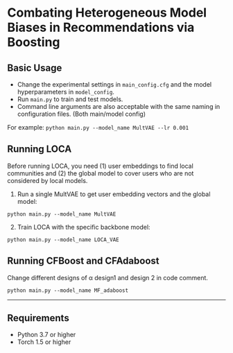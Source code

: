 # Combating Heterogeneous Model Biases in Recommendations via Boosting

## Basic Usage
- Change the experimental settings in `main_config.cfg` and the model hyperparameters in `model_config`. </br>
- Run `main.py` to train and test models. </br>
- Command line arguments are also acceptable with the same naming in configuration files. (Both main/model config)

For example: ```python main.py --model_name MultVAE --lr 0.001```

## Running LOCA
Before running LOCA, you need (1) user embeddings to find local communities and (2) the global model to cover users who are not considered by local models. </br>

1. Run a single MultVAE to get user embedding vectors and the global model: 

`python main.py --model_name MultVAE` 

2. Train LOCA with the specific backbone model:

`python main.py --model_name LOCA_VAE` 

## Running CFBoost and CFAdaboost
Change different designs of &alpha; design1 and design 2 in code comment.

`python main.py --model_name MF_adaboost`

---

## Requirements
- Python 3.7 or higher
- Torch 1.5 or higher
